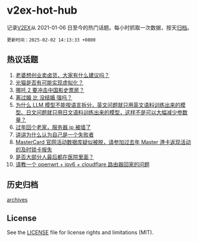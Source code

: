 # v2ex-hot-hub

 记录[V2EX](https://www.v2ex.com/)从 2021-01-06 日至今的热门话题。每小时抓取一次数据，按天[归档](archives)。

`更新时间：2025-02-02 14:13:33 +0800`

## 热议话题

1. [老婆想创业卖卤货，大家有什么建议吗？](https://www.v2ex.com/t/1108561)
1. [光猫是否有可能实现虚拟化？](https://www.v2ex.com/t/1108542)
1. [哪吒 2 要冲击中国影史票房？](https://www.v2ex.com/t/1108516)
1. [离过婚 比 没结婚 强吗？](https://www.v2ex.com/t/1108531)
1. [为什么 LLM 模型不能按语言拆分，英文问题就只用英文语料训练出来的模型、日文问题就只用日文语料训练出来的模型，这样不是可以大幅减少参数量？](https://www.v2ex.com/t/1108545)
1. [过年回个老家，服务器 ip 被墙了](https://www.v2ex.com/t/1108576)
1. [讲讲为什么认为自己是一个失败者](https://www.v2ex.com/t/1108579)
1. [MasterCard 官网活动数据库疑似被脱，请参加过去年 Master 港卡返现活动的及时锁卡报失](https://www.v2ex.com/t/1108520)
1. [是否大部分人最后都在医院里面？](https://www.v2ex.com/t/1108583)
1. [请教一个 openwrt + ipv6 + cloudflare 路由器回家的问题](https://www.v2ex.com/t/1108536)

## 历史归档

[archives](archives)

## License

See the [LICENSE](LICENSE) file for license rights and limitations (MIT).
